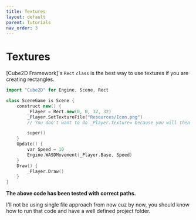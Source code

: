 ```yaml
---
title: Textures
layout: default
parent: Tutorials
nav_order: 3
---
```


# Textures
[Cube2D Framework]'s `Rect` `class` is the best way to use textures if you are creating rectangles.

```cpp
import "Cube2D" for Engine, Scene, Rect

class SceneGame is Scene {
	construct new() {
		_Player = Rect.new(0, 0, 32, 32)
		_Player.SetTextureFile("Resources/Icon.png")
		// You don't want to do _Player.Texture= because you will then have to manually load texture which is not possible in my engine.

		super()
	}
	Update() {
		var Speed = 10
		Engine.WASDMovement(_Player.Base, Speed)
	}
	Draw() {
		_Player.Draw()
	}
}

```
**The above code has been tested with correct paths.**

I'll not be using single file approach from now cuz by now, you should know how to run that code and have a well defined project folder.